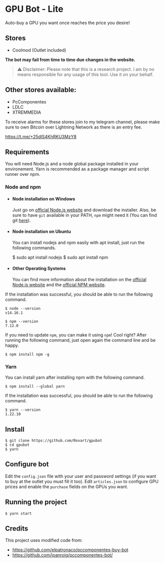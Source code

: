 # GPU Bot - Lite

Auto-buy a GPU you want once reaches the price you desire!

## Stores

- Coolmod (Outlet included)


**The bot may fail from time to time due changes in the website.**

> ⚠️ Disclaimer: Please note that this is a research project. I am by no means responsible for any usage of this tool. Use it on your behalf.

## Other stores available:

- PcComponentes
- LDLC
- XTREMMEDIA

To receive alarms for these stores join to my telegram channel, please make sure to own Bitcoin over Lightning Network as there is an entry fee.

https://t.me/+25dIS4KhRKU3MzY8

## Requirements

You will need Node.js and a node global package installed in your environement. Yarn is recommended as a package manager and script runner over npm.

### Node and npm

- #### Node installation on Windows

  Just go on [official Node.js website](https://nodejs.org/) and download the installer.
  Also, be sure to have `git` available in your PATH, `npm` might need it (You can find git [here](https://git-scm.com/)).

- #### Node installation on Ubuntu

  You can install nodejs and npm easily with apt install, just run the following commands.

  $ sudo apt install nodejs
  $ sudo apt install npm

- #### Other Operating Systems

  You can find more information about the installation on the [official Node.js website](https://nodejs.org/) and the [official NPM website](https://npmjs.org/).

If the installation was successful, you should be able to run the following command.

    $ node --version
    v14.16.1

    $ npm --version
    7.12.0

If you need to update `npm`, you can make it using `npm`! Cool right? After running the following command, just open again the command line and be happy.

    $ npm install npm -g

### Yarn

You can install yarn after installing npm with the following command.

    $ npm install --global yarn

If the installation was successful, you should be able to run the following command.

    $ yarn --version
    1.22.10

## Install

    $ git clone https://github.com/Rovart/gpubot
    $ cd gpubot
    $ yarn

## Configure bot

Edit the `config.json` file with your user and password settings (if you want to buy at the outlet you must fill it too). Edit `articles.json` to configure GPU prices and enable the `purchase` fields on the GPUs you want.


## Running the project

    $ yarn start

## Credits

This project uses modified code from:
- https://github.com/elpatronaco/pccomponentes-buy-bot
- https://github.com/joanroig/pccomponentes-bot/
